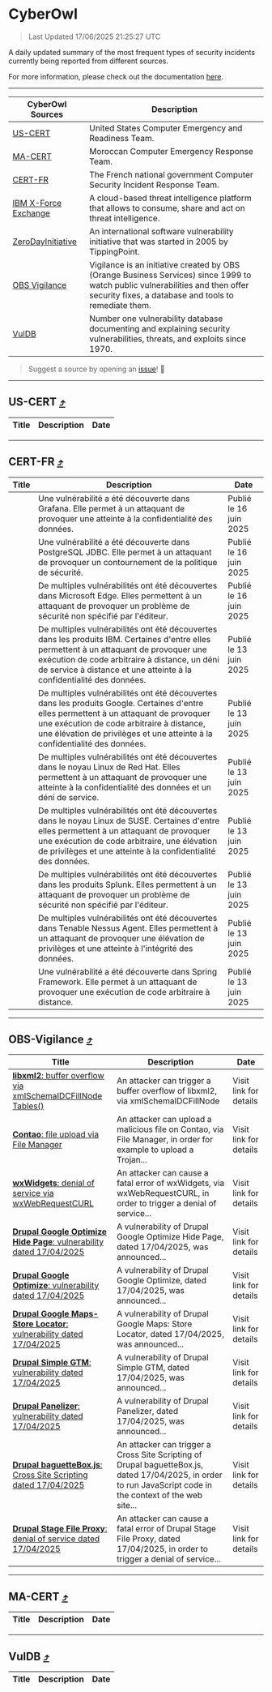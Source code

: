 
 <div id='top'></div>

# CyberOwl

 > Last Updated 17/06/2025 21:25:27 UTC
 
 A daily updated summary of the most frequent types of security incidents currently being reported from different sources.
 
 For more information, please check out the documentation [here](./docs/README.md).
 
 ---
 |CyberOwl Sources|Description|
 |---|---|
 |[US-CERT](#us-cert-arrow_heading_up)|United States Computer Emergency and Readiness Team.|
 |[MA-CERT](#ma-cert-arrow_heading_up)|Moroccan Computer Emergency Response Team.|
 |[CERT-FR](#cert-fr-arrow_heading_up)|The French national government Computer Security Incident Response Team.|
 |[IBM X-Force Exchange](#ibmcloud-arrow_heading_up)|A cloud-based threat intelligence platform that allows to consume, share and act on threat intelligence.|
 |[ZeroDayInitiative](#zerodayinitiative-arrow_heading_up)|An international software vulnerability initiative that was started in 2005 by TippingPoint.|
 |[OBS Vigilance](#obs-vigilance-arrow_heading_up)|Vigilance is an initiative created by OBS (Orange Business Services) since 1999 to watch public vulnerabilities and then offer security fixes, a database and tools to remediate them.|
 |[VulDB](#vuldb-arrow_heading_up)|Number one vulnerability database documenting and explaining security vulnerabilities, threats, and exploits since 1970.|
 
 > Suggest a source by opening an [issue](https://github.com/karimhabush/cyberowl/issues)! :raised_hands:
 ---

## US-CERT [:arrow_heading_up:](#cyberowl)

 |Title|Description|Date|
 |---|---|---|
 
 ---

## CERT-FR [:arrow_heading_up:](#cyberowl)

 |Title|Description|Date|
 |---|---|---|
 |[](https://www.cert.ssi.gouv.fr/avis/CERTFR-2025-AVI-0515/)|Une vulnérabilité a été découverte dans Grafana. Elle permet à un attaquant de provoquer une atteinte à la confidentialité des données.|Publié le 16 juin 2025|
 |[](https://www.cert.ssi.gouv.fr/avis/CERTFR-2025-AVI-0514/)|Une vulnérabilité a été découverte dans PostgreSQL JDBC. Elle permet à un attaquant de provoquer un contournement de la politique de sécurité.|Publié le 16 juin 2025|
 |[](https://www.cert.ssi.gouv.fr/avis/CERTFR-2025-AVI-0513/)|De multiples vulnérabilités ont été découvertes dans Microsoft Edge. Elles permettent à un attaquant de provoquer un problème de sécurité non spécifié par l'éditeur.|Publié le 16 juin 2025|
 |[](https://www.cert.ssi.gouv.fr/avis/CERTFR-2025-AVI-0512/)|De multiples vulnérabilités ont été découvertes dans les produits IBM. Certaines d'entre elles permettent à un attaquant de provoquer une exécution de code arbitraire à distance, un déni de service à distance et une atteinte à la confidentialité des données.|Publié le 13 juin 2025|
 |[](https://www.cert.ssi.gouv.fr/avis/CERTFR-2025-AVI-0511/)|De multiples vulnérabilités ont été découvertes dans les produits Google. Certaines d'entre elles permettent à un attaquant de provoquer une exécution de code arbitraire à distance, une élévation de privilèges et une atteinte à la confidentialité des données.|Publié le 13 juin 2025|
 |[](https://www.cert.ssi.gouv.fr/avis/CERTFR-2025-AVI-0510/)|De multiples vulnérabilités ont été découvertes dans le noyau Linux de Red Hat. Elles permettent à un attaquant de provoquer une atteinte à la confidentialité des données et un déni de service.|Publié le 13 juin 2025|
 |[](https://www.cert.ssi.gouv.fr/avis/CERTFR-2025-AVI-0509/)|De multiples vulnérabilités ont été découvertes dans le noyau Linux de SUSE. Certaines d'entre elles permettent à un attaquant de provoquer une exécution de code arbitraire, une élévation de privilèges et une atteinte à la confidentialité des données.|Publié le 13 juin 2025|
 |[](https://www.cert.ssi.gouv.fr/avis/CERTFR-2025-AVI-0508/)|De multiples vulnérabilités ont été découvertes dans les produits Splunk. Elles permettent à un attaquant de provoquer un problème de sécurité non spécifié par l'éditeur.|Publié le 13 juin 2025|
 |[](https://www.cert.ssi.gouv.fr/avis/CERTFR-2025-AVI-0507/)|De multiples vulnérabilités ont été découvertes dans Tenable Nessus Agent. Elles permettent à un attaquant de provoquer une élévation de privilèges et une atteinte à l'intégrité des données.|Publié le 13 juin 2025|
 |[](https://www.cert.ssi.gouv.fr/avis/CERTFR-2025-AVI-0506/)|Une vulnérabilité a été découverte dans Spring Framework. Elle permet à un attaquant de provoquer une exécution de code arbitraire à distance.|Publié le 13 juin 2025|
 
 ---

## OBS-Vigilance [:arrow_heading_up:](#cyberowl)

 |Title|Description|Date|
 |---|---|---|
 |[<a href="https://vigilance.fr/vulnerability/libxml2-buffer-overflow-via-xmlSchemaIDCFillNodeTables-46908" class="noirorange"><b>libxml2</b>: buffer overflow via xmlSchemaIDCFillNode<wbr>Tables()</wbr></a>](https://vigilance.fr/vulnerability/libxml2-buffer-overflow-via-xmlSchemaIDCFillNodeTables-46908)|An attacker can trigger a buffer overflow of libxml2, via xmlSchemaIDCFillNode|Visit link for details|
 |[<a href="https://vigilance.fr/vulnerability/Contao-file-upload-via-File-Manager-45171" class="noirorange"><b>Contao</b>: file upload via File Manager</a>](https://vigilance.fr/vulnerability/Contao-file-upload-via-File-Manager-45171)|An attacker can upload a malicious file on Contao, via File Manager, in order for example to upload a Trojan...|Visit link for details|
 |[<a href="https://vigilance.fr/vulnerability/wxWidgets-denial-of-service-via-wxWebRequestCURL-46905" class="noirorange"><b>wxWidgets</b>: denial of service via wxWebRequestCURL</a>](https://vigilance.fr/vulnerability/wxWidgets-denial-of-service-via-wxWebRequestCURL-46905)|An attacker can cause a fatal error of wxWidgets, via wxWebRequestCURL, in order to trigger a denial of service...|Visit link for details|
 |[<a href="https://vigilance.fr/vulnerability/Drupal-Google-Optimize-Hide-Page-vulnerability-dated-17-04-2025-46903" class="noirorange"><b>Drupal Google Optimize Hide Page</b>: vulnerability dated 17/04/2025</a>](https://vigilance.fr/vulnerability/Drupal-Google-Optimize-Hide-Page-vulnerability-dated-17-04-2025-46903)|A vulnerability of Drupal Google Optimize Hide Page, dated 17/04/2025, was announced...|Visit link for details|
 |[<a href="https://vigilance.fr/vulnerability/Drupal-Google-Optimize-vulnerability-dated-17-04-2025-46902" class="noirorange"><b>Drupal Google Optimize</b>: vulnerability dated 17/04/2025</a>](https://vigilance.fr/vulnerability/Drupal-Google-Optimize-vulnerability-dated-17-04-2025-46902)|A vulnerability of Drupal Google Optimize, dated 17/04/2025, was announced...|Visit link for details|
 |[<a href="https://vigilance.fr/vulnerability/Drupal-Google-Maps-Store-Locator-vulnerability-dated-17-04-2025-46901" class="noirorange"><b>Drupal Google Maps- Store Locator</b>: vulnerability dated 17/04/2025</a>](https://vigilance.fr/vulnerability/Drupal-Google-Maps-Store-Locator-vulnerability-dated-17-04-2025-46901)|A vulnerability of Drupal Google Maps: Store Locator, dated 17/04/2025, was announced...|Visit link for details|
 |[<a href="https://vigilance.fr/vulnerability/Drupal-Simple-GTM-vulnerability-dated-17-04-2025-46900" class="noirorange"><b>Drupal Simple GTM</b>: vulnerability dated 17/04/2025</a>](https://vigilance.fr/vulnerability/Drupal-Simple-GTM-vulnerability-dated-17-04-2025-46900)|A vulnerability of Drupal Simple GTM, dated 17/04/2025, was announced...|Visit link for details|
 |[<a href="https://vigilance.fr/vulnerability/Drupal-Panelizer-vulnerability-dated-17-04-2025-46899" class="noirorange"><b>Drupal Panelizer</b>: vulnerability dated 17/04/2025</a>](https://vigilance.fr/vulnerability/Drupal-Panelizer-vulnerability-dated-17-04-2025-46899)|A vulnerability of Drupal Panelizer, dated 17/04/2025, was announced...|Visit link for details|
 |[<a href="https://vigilance.fr/vulnerability/Drupal-baguetteBox-js-Cross-Site-Scripting-dated-17-04-2025-46898" class="noirorange"><b>Drupal baguetteBox.js</b>: Cross Site Scripting dated 17/04/2025</a>](https://vigilance.fr/vulnerability/Drupal-baguetteBox-js-Cross-Site-Scripting-dated-17-04-2025-46898)|An attacker can trigger a Cross Site Scripting of Drupal baguetteBox.js, dated 17/04/2025, in order to run JavaScript code in the context of the web site...|Visit link for details|
 |[<a href="https://vigilance.fr/vulnerability/Drupal-Stage-File-Proxy-denial-of-service-dated-17-04-2025-46897" class="noirorange"><b>Drupal Stage File Proxy</b>: denial of service dated 17/04/2025</a>](https://vigilance.fr/vulnerability/Drupal-Stage-File-Proxy-denial-of-service-dated-17-04-2025-46897)|An attacker can cause a fatal error of Drupal Stage File Proxy, dated 17/04/2025, in order to trigger a denial of service...|Visit link for details|
 
 ---

## MA-CERT [:arrow_heading_up:](#cyberowl)

 |Title|Description|Date|
 |---|---|---|
 
 ---

## VulDB [:arrow_heading_up:](#cyberowl)

 |Title|Description|Date|
 |---|---|---|
 